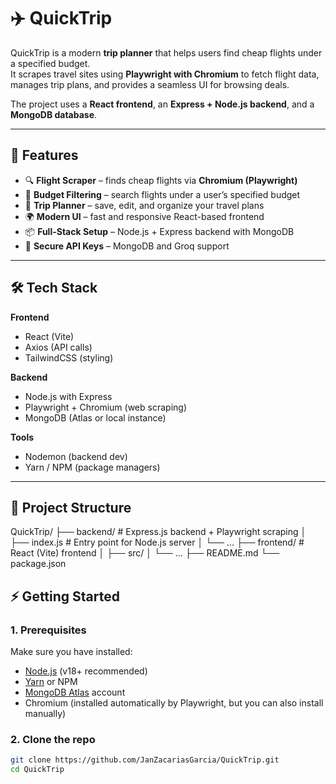 # ✈️ QuickTrip

QuickTrip is a modern **trip planner** that helps users find cheap flights under a specified budget.  
It scrapes travel sites using **Playwright with Chromium** to fetch flight data, manages trip plans, and provides a seamless UI for browsing deals.  

The project uses a **React frontend**, an **Express + Node.js backend**, and a **MongoDB database**.  

---

## 🚀 Features

- 🔍 **Flight Scraper** – finds cheap flights via **Chromium (Playwright)**  
- 💸 **Budget Filtering** – search flights under a user’s specified budget  
- 📝 **Trip Planner** – save, edit, and organize your travel plans  
- 🌍 **Modern UI** – fast and responsive React-based frontend  
- 📦 **Full-Stack Setup** – Node.js + Express backend with MongoDB  
- 🔑 **Secure API Keys** – MongoDB and Groq support  

---

## 🛠 Tech Stack

**Frontend**
- React (Vite)  
- Axios (API calls)  
- TailwindCSS (styling)  

**Backend**
- Node.js with Express  
- Playwright + Chromium (web scraping)  
- MongoDB (Atlas or local instance)  

**Tools**
- Nodemon (backend dev)  
- Yarn / NPM (package managers)  

---

## 📂 Project Structure

QuickTrip/
├── backend/ # Express.js backend + Playwright scraping
│ ├── index.js # Entry point for Node.js server
│ └── ...
├── frontend/ # React (Vite) frontend
│ ├── src/
│ └── ...
├── README.md
└── package.json

## ⚡ Getting Started

### 1. Prerequisites
Make sure you have installed:
- [Node.js](https://nodejs.org/) (v18+ recommended)  
- [Yarn](https://yarnpkg.com/) or NPM  
- [MongoDB Atlas](https://www.mongodb.com/atlas) account  
- Chromium (installed automatically by Playwright, but you can also install manually)  

### 2. Clone the repo
```bash
git clone https://github.com/JanZacariasGarcia/QuickTrip.git
cd QuickTrip
